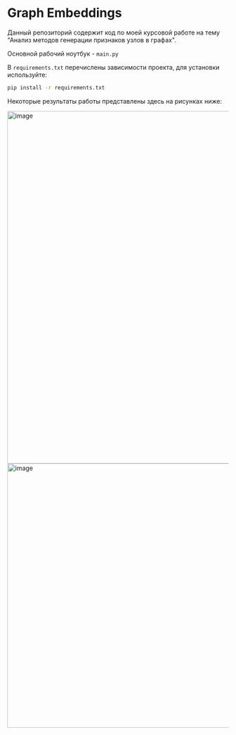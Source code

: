 # Graph Embeddings

Данный репозиторий содержит код по моей курсовой работе на тему "Анализ методов генерации признаков узлов в графах".

Основной рабочий ноутбук - `main.py`

В `requirements.txt` перечислены зависимости проекта, для установки используйте:

```bash
pip install -r requirements.txt
```

Некоторые результаты работы представлены здесь на рисунках ниже:

<img width="800" alt="image" src="https://github.com/user-attachments/assets/32ecb164-23d7-4865-b068-7dc494c1680c" />

<img width="600" alt="image" src="https://github.com/user-attachments/assets/e8d2b927-6705-4b45-b487-22ecddbfc637" />
